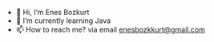 - 👋 Hi, I’m Enes Bozkurt
- 🌱 I’m currently learning Java
- 📫 How to reach me? via email enesbozkkurt@gmail.com

<!---
bzkrtns/bzkrtns is a ✨ special ✨ repository because its `README.md` (this file) appears on your GitHub profile.
You can click the Preview link to take a look at your changes.
--->

